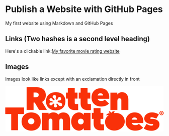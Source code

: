 # Publish a Website with GitHub Pages

My first website using Markdown and GitHub Pages

## Links (Two hashes is a second level heading)

Here's a clickable link:[My favorite movie rating website](https://www.rottentomatoes.com/)

## Images

Images look like links except with an exclamation directly in front

![Rotten Tomatoes Image](https://github.com/katehuntsman/cintel-01-pages/blob/main/rottentomatoes_logo_40.336d6fe66ff.png)
